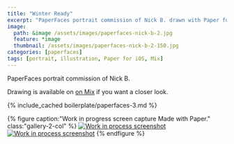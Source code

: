 ```yaml
---
title: "Winter Ready"
excerpt: "PaperFaces portrait commission of Nick B. drawn with Paper for iOS on an iPad."
image: 
  path: &image /assets/images/paperfaces-nick-b-2.jpg 
  feature: *image
  thumbnail: /assets/images/paperfaces-nick-b-2-150.jpg
categories: [paperfaces]
tags: [portrait, illustration, Paper for iOS, Mix]
---
```


PaperFaces portrait commission of Nick B. 

Drawing is available on [on Mix](https://mix.fiftythree.com/11098-Michael-Rose/585896) if you want a closer look.

{% include_cached boilerplate/paperfaces-3.md %}

{% figure caption:"Work in progress screen capture Made with Paper." class:"gallery-2-col" %}
[![Work in process screenshot](/assets/images/paperfaces-nick-b-2-process-1-600.jpg)](/assets/images/paperfaces-nick-b-2-process-1-lg.jpg) [![Work in process screenshot](/assets/images/paperfaces-nick-b-2-process-2-600.jpg)](/assets/images/paperfaces-nick-b-2-process-2-lg.jpg)
{% endfigure %}
